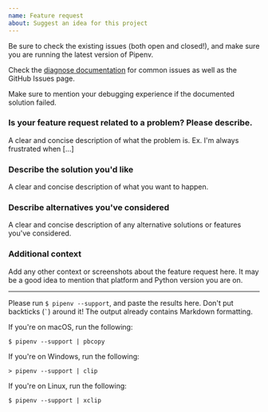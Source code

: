 ```yaml
---
name: Feature request
about: Suggest an idea for this project
---
```


Be sure to check the existing issues (both open and closed!), and make sure you are running the latest version of Pipenv.

Check the [diagnose documentation](https://pipenv.pypa.io/en/latest/diagnose/) for common issues as well as the GitHub Issues page.

Make sure to mention your debugging experience if the documented solution failed.

### Is your feature request related to a problem? Please describe.

A clear and concise description of what the problem is. Ex. I'm always frustrated when [...]

### Describe the solution you'd like

A clear and concise description of what you want to happen.

### Describe alternatives you've considered

A clear and concise description of any alternative solutions or features you've considered.

### Additional context

Add any other context or screenshots about the feature request here. It may be a good idea to mention that platform and Python version you are on.

-------------------------------------------------------------------------------

Please run `$ pipenv --support`, and paste the results here. Don't put backticks (`` ` ``) around it! The output already contains Markdown formatting.

If you're on macOS, run the following:

    $ pipenv --support | pbcopy

If you're on Windows, run the following:

    > pipenv --support | clip

If you're on Linux, run the following:

    $ pipenv --support | xclip
